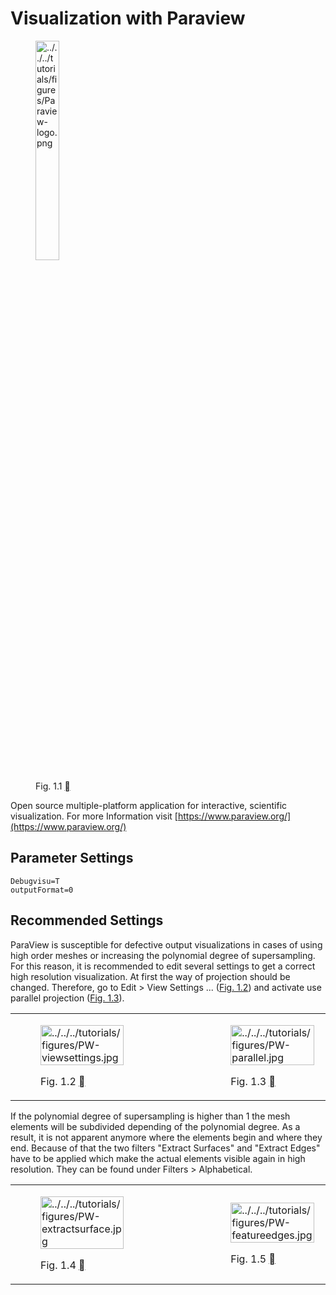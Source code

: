 # Visualization with Paraview

<figure class="align-center" id="fig-paraview-logo">
    <a class="reference internal image-reference" href="../../../tutorials/figures/Paraview-logo.png"><img alt="../../../tutorials/figures/Paraview-logo.png" src="../../../tutorials/figures/Paraview-logo.png" style="width: 30%;" /></a>
    <figcaption>
    <p><span class="caption-number">Fig. 1.1 </span><span class="caption-text"></span><a class="headerlink" href="#fig-paraview-logo" title="Permalink to this image"></a></p>
    </figcaption>
</figure>

Open source multiple-platform application for interactive, scientific visualization. For more Information visit [https://www.paraview.org/](https://www.paraview.org/)

## Parameter Settings
    Debugvisu=T
    outputFormat=0

## Recommended Settings
ParaView is susceptible for defective output visualizations in cases of using high order meshes or increasing the polynomial degree of supersampling. For this reason, it is recommended to edit several settings to get a correct high resolution visualization. At first the way of projection should be changed. Therefore, go to Edit > View Settings ... (<a class="reference internal" href="#fig-pw-viewsettings"><span class="std std-numref">Fig. 1.2</span></a>) and activate use parallel projection (<a class="reference internal" href="#fig-pw-parallel"><span class="std std-numref">Fig. 1.3</span></a>).

<table align="center">
  <tr>
    <td>
        <figure id="fig-pw-viewsettings">
        <a class="reference internal image-reference" href="../../../tutorials/figures/PW-viewsettings.jpg"><img alt="../../../tutorials/figures/PW-viewsettings.jpg" src="../../../tutorials/figures/PW-viewsettings.jpg" style="width: 80%;" /></a>
        <figcaption>
        <p><span class="caption-number">Fig. 1.2 </span><span class="caption-text"></span><a class="headerlink" href="#fig-pw-viewsettings" title="Permalink to this image"></a></p>
        </figcaption>
        </figure>
    </td>
    <td>
        <figure id="fig-pw-parallel">
        <a class="reference internal image-reference" href="../../../tutorials/figures/PW-parallel.jpg"><img alt="../../../tutorials/figures/PW-parallel.jpg" src="../../../tutorials/figures/PW-parallel.jpg" style="width: 80%;" /></a>
        <figcaption>
        <p><span class="caption-number">Fig. 1.3 </span><span class="caption-text"></span><a class="headerlink" href="#fig-pw-parallel" title="Permalink to this image"></a></p>
        </figcaption>
        </figure>
    </td>
  </tr>
</table>

If the polynomial degree of supersampling is higher than 1 the mesh elements will be subdivided depending of the polynomial degree. As a result, it is not apparent anymore where the elements begin and where they end. Because of that the two filters "Extract Surfaces" and "Extract Edges" have to be applied which make the actual elements visible again in high resolution. They can be found under Filters > Alphabetical.

<table align="center">
  <tr>
    <td>
        <figure id="fig-pw-extractsurface">
        <a class="reference internal image-reference" href="../../../tutorials/figures/PW-extractsurface.jpg"><img alt="../../../tutorials/figures/PW-extractsurface.jpg" src="../../../tutorials/figures/PW-extractsurface.jpg" style="width: 80%;" /></a>
        <figcaption>
        <p><span class="caption-number">Fig. 1.4 </span><span class="caption-text"></span><a class="headerlink" href="#fig-pw-extractsurface" title="Permalink to this image"></a></p>
        </figcaption>
        </figure>
    </td>
    <td>
        <figure id="fig-pw-featureedges">
        <a class="reference internal image-reference" href="../../../tutorials/figures/PW-featureedges.jpg"><img alt="../../../tutorials/figures/PW-featureedges.jpg" src="../../../tutorials/figures/PW-featureedges.jpg" style="width: 80%;" /></a>
        <figcaption>
        <p><span class="caption-number">Fig. 1.5 </span><span class="caption-text"></span><a class="headerlink" href="#fig-pw-featureedges" title="Permalink to this image"></a></p>
        </figcaption>
        </figure>
    </td>
  </tr>
</table>

